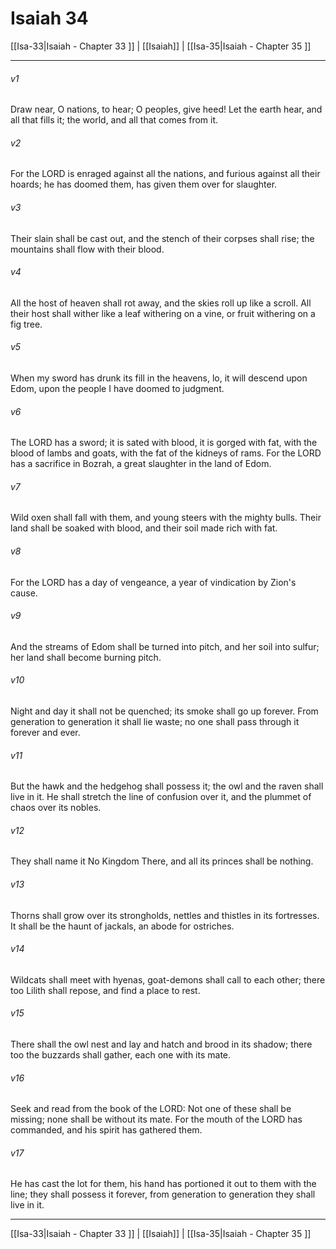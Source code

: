 # Isaiah 34

[[Isa-33|Isaiah - Chapter 33 ]] | [[Isaiah]] | [[Isa-35|Isaiah - Chapter 35 ]]
***

###### v1
Draw near, O nations, to hear; O peoples, give heed! Let the earth hear, and all that fills it; the world, and all that comes from it.
###### v2
For the LORD is enraged against all the nations, and furious against all their hoards; he has doomed them, has given them over for slaughter.
###### v3
Their slain shall be cast out, and the stench of their corpses shall rise; the mountains shall flow with their blood.
###### v4
All the host of heaven shall rot away, and the skies roll up like a scroll. All their host shall wither like a leaf withering on a vine, or fruit withering on a fig tree.
###### v5
When my sword has drunk its fill in the heavens, lo, it will descend upon Edom, upon the people I have doomed to judgment.
###### v6
The LORD has a sword; it is sated with blood, it is gorged with fat, with the blood of lambs and goats, with the fat of the kidneys of rams. For the LORD has a sacrifice in Bozrah, a great slaughter in the land of Edom.
###### v7
Wild oxen shall fall with them, and young steers with the mighty bulls. Their land shall be soaked with blood, and their soil made rich with fat.
###### v8
For the LORD has a day of vengeance, a year of vindication by Zion's cause.
###### v9
And the streams of Edom shall be turned into pitch, and her soil into sulfur; her land shall become burning pitch.
###### v10
Night and day it shall not be quenched; its smoke shall go up forever. From generation to generation it shall lie waste; no one shall pass through it forever and ever.
###### v11
But the hawk and the hedgehog shall possess it; the owl and the raven shall live in it. He shall stretch the line of confusion over it, and the plummet of chaos over its nobles.
###### v12
They shall name it No Kingdom There, and all its princes shall be nothing.
###### v13
Thorns shall grow over its strongholds, nettles and thistles in its fortresses. It shall be the haunt of jackals, an abode for ostriches.
###### v14
Wildcats shall meet with hyenas, goat-demons shall call to each other; there too Lilith shall repose, and find a place to rest.
###### v15
There shall the owl nest and lay and hatch and brood in its shadow; there too the buzzards shall gather, each one with its mate.
###### v16
Seek and read from the book of the LORD: Not one of these shall be missing; none shall be without its mate. For the mouth of the LORD has commanded, and his spirit has gathered them.
###### v17
He has cast the lot for them, his hand has portioned it out to them with the line; they shall possess it forever, from generation to generation they shall live in it.

***

[[Isa-33|Isaiah - Chapter 33 ]] | [[Isaiah]] | [[Isa-35|Isaiah - Chapter 35 ]]
